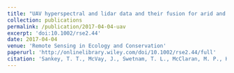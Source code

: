 ```yaml
---
title: "UAV hyperspectral and lidar data and their fusion for arid and semi-arid land vegetation monitoring"
collection: publications
permalink: /publication/2017-04-04-uav
excerpt: 'doi:10.1002/rse2.44'
date: 2017-04-04
venue: 'Remote Sensing in Ecology and Conservation'
paperurl: 'http://onlinelibrary.wiley.com/doi/10.1002/rse2.44/full'
citation: 'Sankey, T. T., McVay, J., Swetnam, T. L., McClaran, M. P., Heilman, P. and Nichols, M. (2017), UAV hyperspectral and lidar data and their fusion for arid and semi-arid land vegetation monitoring. Remote Sens Ecol Conserv. doi:10.1002/rse2.44'
---
```

